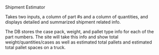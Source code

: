 Shipment Estimator

Takes two inputs, a column of part #s and a column of quantities, and displays detailed and summarized shipment related info.

The DB stores the case pack, weight, and pallet type info for each of the part numbers. The site will take this info and show total weight/quantities/cases as well as estimated total pallets and  estimated total pallet spaces on a truck.